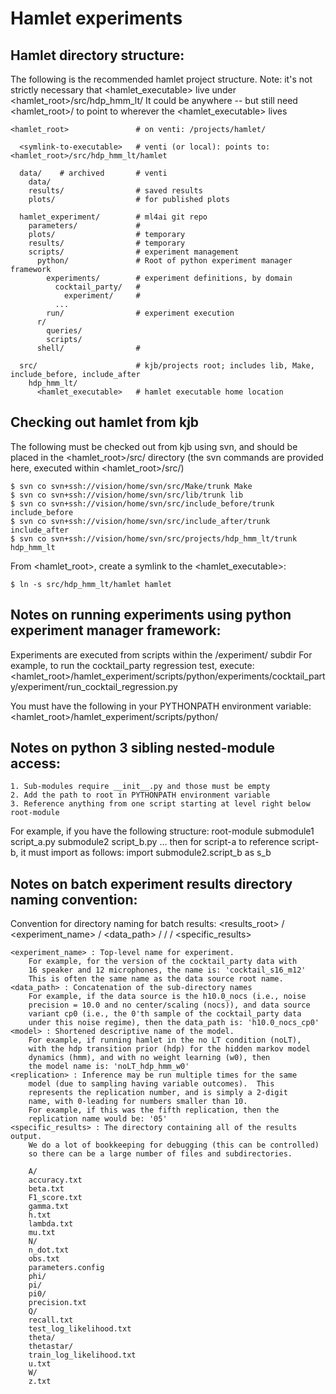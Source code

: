 # Hamlet experiments

## Hamlet directory structure:

The following is the recommended hamlet project structure.
Note: it's not strictly necessary that <hamlet_executable> live under
    <hamlet_root>/src/hdp_hmm_lt/
It could be anywhere -- but still need <hamlet_root>/<symlink-to-executable>
to point to wherever the <hamlet_executable> lives

    <hamlet_root>               # on venti: /projects/hamlet/

      <symlink-to-executable>   # venti (or local): points to: <hamlet_root>/src/hdp_hmm_lt/hamlet

      data/    # archived       # venti
        data/
        results/                # saved results
        plots/                  # for published plots

      hamlet_experiment/        # ml4ai git repo
        parameters/             #
        plots/                  # temporary
        results/                # temporary
        scripts/                # experiment management
          python/               # Root of python experiment manager framework
            experiments/        # experiment definitions, by domain
              cocktail_party/   #
                experiment/     #
              ...
            run/                # experiment execution
          r/
            queries/
            scripts/
          shell/                #

      src/                      # kjb/projects root; includes lib, Make, include_before, include_after
        hdp_hmm_lt/
          <hamlet_executable>   # hamlet executable home location


## Checking out hamlet from kjb

The following must be checked out from kjb using svn, and should
be placed in the <hamlet_root>/src/ directory
(the svn commands are provided here, executed within <hamlet_root>/src/)

```
$ svn co svn+ssh://vision/home/svn/src/Make/trunk Make
$ svn co svn+ssh://vision/home/svn/src/lib/trunk lib
$ svn co svn+ssh://vision/home/svn/src/include_before/trunk include_before
$ svn co svn+ssh://vision/home/svn/src/include_after/trunk include_after
$ svn co svn+ssh://vision/home/svn/src/projects/hdp_hmm_lt/trunk hdp_hmm_lt
```

From <hamlet_root>, create a symlink to the <hamlet_executable>:
```
$ ln -s src/hdp_hmm_lt/hamlet hamlet
```


## Notes on running experiments using python experiment manager framework:

Experiments are executed from scripts within the <domain>/experiment/ subdir
For example, to run the cocktail_party regression test, execute:
    <hamlet_root>/hamlet_experiment/scripts/python/experiments/cocktail_party/experiment/run_cocktail_regression.py

You must have the following in your PYTHONPATH environment variable:
    <hamlet_root>/hamlet_experiment/scripts/python/


## Notes on python 3 sibling nested-module access:
    1. Sub-modules require __init__.py and those must be empty
    2. Add the path to root in PYTHONPATH environment variable
    3. Reference anything from one script starting at level right below root-module

For example, if you have the following structure:
    root-module
        submodule1
            script_a.py
        submodule2
            script_b.py
... then for script-a to reference script-b, it must import as follows:
    import submodule2.script_b as s_b


## Notes on batch experiment results directory naming convention:

Convention for directory naming for batch results:
    <results_root> / <experiment_name> / <data_path> / <model> / <replication> / <specific_results>

    <experiment_name> : Top-level name for experiment.
        For example, for the version of the cocktail_party data with
        16 speaker and 12 microphones, the name is: 'cocktail_s16_m12'
        This is often the same name as the data source root name.
    <data_path> : Concatenation of the sub-directory names
        For example, if the data source is the h10.0_nocs (i.e., noise
        precision = 10.0 and no center/scaling (nocs)), and data source
        variant cp0 (i.e., the 0'th sample of the cocktail_party data
        under this noise regime), then the data_path is: 'h10.0_nocs_cp0'
    <model> : Shortened descriptive name of the model.
        For example, if running hamlet in the no LT condition (noLT),
        with the hdp transition prior (hdp) for the hidden markov model
        dynamics (hmm), and with no weight learning (w0), then
        the model name is: 'noLT_hdp_hmm_w0'
    <replication> : Inference may be run multiple times for the same
        model (due to sampling having variable outcomes).  This
        represents the replication number, and is simply a 2-digit
        name, with 0-leading for numbers smaller than 10.
        For example, if this was the fifth replication, then the
        replication name would be: '05'
    <specific_results> : The directory containing all of the results output.
        We do a lot of bookkeeping for debugging (this can be controlled)
        so there can be a large number of files and subdirectories.

        A/
        accuracy.txt
        beta.txt
        F1_score.txt
        gamma.txt
        h.txt
        lambda.txt
        mu.txt
        N/
        n_dot.txt
        obs.txt
        parameters.config
        phi/
        pi/
        pi0/
        precision.txt
        Q/
        recall.txt
        test_log_likelihood.txt
        theta/
        thetastar/
        train_log_likelihood.txt
        u.txt
        W/
        z.txt

